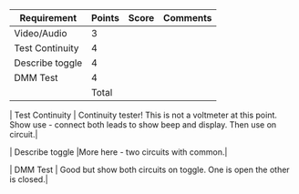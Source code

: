 | Requirement   | Points| Score | Comments  |
|---------------|-------|-------|-----------|
| Video/Audio   | 3     |       |           |
| Test Continuity | 4   |       |           |
| Describe toggle | 4   |       |           |
| DMM Test        | 4   |       |           |
|                 |Total|       |           |  


| Test Continuity	| Continuity tester! This is not a voltmeter at this point. Show use - connect both leads to show beep and display. Then use on circuit.|

| Describe toggle	|More here - two circuits with common.|

| DMM Test	|	Good but show both circuits on toggle. One is open the other is closed.|